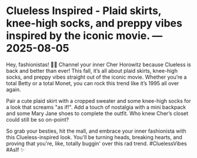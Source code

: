 # Clueless Inspired - Plaid skirts, knee-high socks, and preppy vibes inspired by the iconic movie. — 2025-08-05

Hey, fashionistas! 💁‍♀️ Channel your inner Cher Horowitz because Clueless is back and better than ever! This fall, it’s all about plaid skirts, knee-high socks, and preppy vibes straight out of the iconic movie. Whether you’re a total Betty or a total Monet, you can rock this trend like it’s 1995 all over again.

Pair a cute plaid skirt with a cropped sweater and some knee-high socks for a look that screams "as if!". Add a touch of nostalgia with a mini backpack and some Mary Jane shoes to complete the outfit. Who knew Cher’s closet could still be so on-point?

So grab your besties, hit the mall, and embrace your inner fashionista with this Clueless-inspired look. You'll be turning heads, breaking hearts, and proving that you're, like, totally buggin' over this rad trend. #CluelessVibes #AsIf ✨